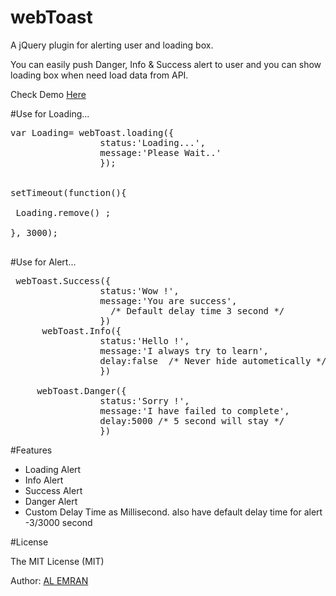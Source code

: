 # webToast
<p>A jQuery plugin for alerting user and loading box.</p>
<p> You can easily push  Danger, Info & Success alert to user  and you can show loading box when need load data from API.</p>
<p>Check Demo <a target="_blank" href="https://alemran.me/demo/webToast">Here</a></p>

<div class="highlight highlight-text-html-basic">

#Use for Loading...
<pre>
var Loading= webToast.loading({
                 status:'Loading...',
                 message:'Please Wait..'
                 });
   

setTimeout(function(){ 
  
 Loading.remove() ;
 
}, 3000);

</pre>

#Use for Alert...
<pre>
 webToast.Success({
                 status:'Wow !',
                 message:'You are success',
                   /* Default delay time 3 second */
                 })
      webToast.Info({
                 status:'Hello !',
                 message:'I always try to learn',
                 delay:false  /* Never hide autometically */
                 })
                 
     webToast.Danger({
                 status:'Sorry !',
                 message:'I have failed to complete',
                 delay:5000 /* 5 second will stay */
                 })
</pre>

#Features
<ul> 
<li> Loading Alert</li>
<li> Info Alert</li>
<li> Success Alert</li>
<li> Danger Alert</li>
<li> Custom Delay Time as Millisecond. also have default delay time for alert -3/3000 second </li>

</ul>

#License
<p>The MIT License (MIT)</p>

<p>Author: <a href="https://alemran.me">AL EMRAN</a></p>
